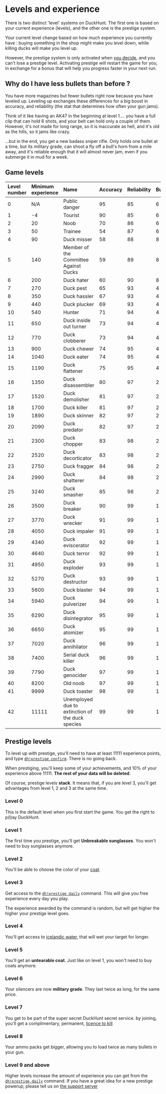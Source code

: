 # Levels and experience

There is two distinct 'level' systems on DuckHunt. The first one is based on your current experience (levels), and the
other one is the prestige system.

Your current level change based on how much experience you currently have : buying something in the shop might make you
level down, while killing ducks will make you level up.

However, the prestige system is only activated when [you decide](https://duckhunt.me/commands/prestige), and you
can't lose a prestige level. Activating prestige will restart the game for you, in exchange for a bonus that will help
you progress faster in your next run.

## Why do I have less bullets than before ?

You have more magazines but fewer bullets right now because you have leveled up. Leveling up exchanges these differences
for a big boost in accuracy, and reliability (the stat that determines how often your gun jams).

Think of it like having an AK47 in the beginning at level 1.... you have a full clip that can hold 6 shots, and your
belt can hold only a couple of them. However, it's not made for long range, so it is inaccurate as hell, and it's old as
the hills, so it jams like crazy.

...but in the end, you get a new badass sniper rifle. Only holds one bullet at a time, but its military grade, can shoot
a fly off a bull's horn from a mile away, and it's reliable enough that it will almost never jam, even if you submerge
it in mud for a week.

## Game levels

| Level number | Minimum experience | Name | Accuracy | Reliability | Bullets | Magazines |
| :--- | :--- | :--- | :--- | :--- | :--- | :--- |
| 0 | N/A | Public danger | 95 | 85 | 6 | 1 |
| 1 | -4 | Tourist | 90 | 85 | 6 | 2 |
| 2 | 20 | Noob | 70 | 86 | 6 | 2 |
| 3 | 50 | Trainee | 54 | 87 | 6 | 2 |
| 4 | 90 | Duck misser | 58 | 88 | 8 | 2 |
| 5 | 140 | Member of the Committee Against Ducks | 59 | 89 | 8 | 2 |
| 6 | 200 | Duck hater | 60 | 90 | 8 | 2 |
| 7 | 270 | Duck pest | 65 | 93 | 4 | 3 |
| 8 | 350 | Duck hassler | 67 | 93 | 4 | 3 |
| 9 | 440 | Duck plucker | 69 | 93 | 4 | 3 |
| 10 | 540 | Hunter | 71 | 94 | 4 | 3 |
| 11 | 650 | Duck inside out turner | 73 | 94 | 4 | 3 |
| 12 | 770 | Duck clobberer | 73 | 94 | 4 | 3 |
| 13 | 900 | Duck chewer | 74 | 95 | 4 | 3 |
| 14 | 1040 | Duck eater | 74 | 95 | 4 | 3 |
| 15 | 1190 | Duck flattener | 75 | 95 | 4 | 3 |
| 16 | 1350 | Duck disassembler | 80 | 97 | 2 | 4 |
| 17 | 1520 | Duck demolisher | 81 | 97 | 2 | 4 |
| 18 | 1700 | Duck killer | 81 | 97 | 2 | 4 |
| 19 | 1890 | Duck skinner | 82 | 97 | 2 | 4 |
| 20 | 2090 | Duck predator | 82 | 97 | 2 | 4 |
| 21 | 2300 | Duck chopper | 83 | 98 | 2 | 4 |
| 22 | 2520 | Duck decorticator | 83 | 98 | 2 | 4 |
| 23 | 2750 | Duck fragger | 84 | 98 | 2 | 4 |
| 24 | 2990 | Duck shatterer | 84 | 98 | 2 | 4 |
| 25 | 3240 | Duck smasher | 85 | 98 | 2 | 4 |
| 26 | 3500 | Duck breaker | 90 | 99 | 1 | 5 |
| 27 | 3770 | Duck wrecker | 91 | 99 | 1 | 5 |
| 28 | 4050 | Duck impaler | 91 | 99 | 1 | 5 |
| 29 | 4340 | Duck eviscerator | 92 | 99 | 1 | 5 |
| 30 | 4640 | Duck terror | 92 | 99 | 1 | 5 |
| 31 | 4950 | Duck exploder | 93 | 99 | 1 | 5 |
| 32 | 5270 | Duck destructor | 93 | 99 | 1 | 5 |
| 33 | 5600 | Duck blaster | 94 | 99 | 1 | 5 |
| 34 | 5940 | Duck pulverizer | 94 | 99 | 1 | 5 |
| 35 | 6290 | Duck disintegrator | 95 | 99 | 1 | 5 |
| 36 | 6650 | Duck atomizer | 95 | 99 | 1 | 5 |
| 37 | 7020 | Duck annihilator | 96 | 99 | 1 | 5 |
| 38 | 7400 | Serial duck killer | 96 | 99 | 1 | 5 |
| 39 | 7790 | Duck genocider | 97 | 99 | 1 | 5 |
| 40 | 8200 | Old noob | 97 | 99 | 1 | 5 |
| 41 | 9999 | Duck toaster | 98 | 99 | 1 | 6 |
| 42 | 11111 | Unemployed due to extinction of the duck species | 99 | 99 | 1 | 7 |

## Prestige levels

To level up with prestige, you'll need to have at least 11111 experience points, and
type [`dh!prestige confirm`](https://duckhunt.me/commands/prestige/confirm). There is no going back.

When prestiging, you'll keep some of your achievements, and 10% of your experience above 11111. **The rest of your data
will be deleted**.

Of course, prestige levels **stack**. It means that, if you are level 3, you'll get advantages from level 1, 2 and 3 at
the same time.

### Level 0

This is the default level when you first start the game. You get the right to p(l)ay DuckHunt.

### Level 1

The first time you prestige, you'll get **Unbreakable sunglasses**. You won't need to buy sunglasses anymore.

### Level 2

You'll be able to choose the color of your [coat](https://duckhunt.me/commands/shop/coat).

### Level 3

Get access to the [`dh!prestige daily`](https://duckhunt.me/commands/prestige/daily) command. This will give
you free experience every day you play.

The experience awarded by the command is random, but will get higher the higher your prestige level goes.

### Level 4

You'll get access to [icelandic water](https://duckhunt.me/commands/shop/bucket), that will wet your target
for longer.

### Level 5

You'll get an **untearable coat**. Just like on level 1, you won't need to buy coats anymore.

### Level 6

Your silencers are now **military grade**. They last twice as long, for the same price.

### Level 7

You get to be part of the super secret DuckHunt secret service. by joining, you'll get a complimentary, permanent,
[licence to kill](https://duckhunt.me/commands/shop/licence)

### Level 8

Your ammo packs get bigger, allowing you to load twice as many bullets in your gun.

### Level 9 and above

Higher levels increase the amount of experience you can get from
the [`dh!prestige daily`](https://duckhunt.me/commands/prestige/daily) command. If you have a great idea for a
new prestige powerup, please tell us on [the support server](https://discordapp.com/invite/2BksEkV)

